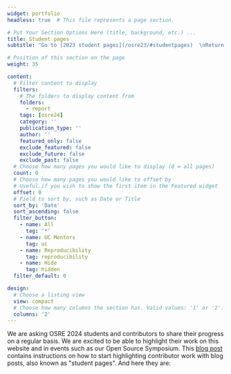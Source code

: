 ```yaml
---
widget: portfolio 
headless: true  # This file represents a page section.

# Put Your Section Options Here (title, background, etc.) ...
title: Student pages
subtitle: "Go to [2023 student pages](/osre23/#studentpages)  \nReturn to [2025 student pages](/osre25/#studentpages)"

# Position of this section on the page
weight: 35

content:
  # Filter content to display
  filters:
    # The folders to display content from
    folders:
      - report
    tags: [osre24]
    category: ''
    publication_type: ''
    author: ''
    featured_only: false
    exclude_featured: false
    exclude_future: false
    exclude_past: false
  # Choose how many pages you would like to display (0 = all pages)
  count: 0
  # Choose how many pages you would like to offset by
  # Useful if you wish to show the first item in the Featured widget
  offset: 0
  # Field to sort by, such as Date or Title
  sort_by: 'Date'
  sort_ascending: false
  filter_button:
    - name: All
      tag: '*'
    - name: UC Mentors
      tag: uc
    - name: Reproducibility
      tag: reproducibility
    - name: Hide
      tag: hidden
  filter_default: 0

design:
  # Choose a listing view
  view: compact
  # Choose how many columns the section has. Valid values: '1' or '2'.
  columns: '2'
---
```


We are asking OSRE 2024 students and contributors to share their progress on a regular basis. We are excited to be able to highlight their work on this website and in events such as our Open Source Symposium. This [blog post](/report/osre24/ucsc/admin/20231006-admin/) contains instructions on how to start highlighting contributor work with blog posts, also known as "student pages". And here they are:
